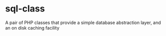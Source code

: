 sql-class
=========

A pair of PHP classes that provide a simple database abstraction layer, and an on disk caching facility
